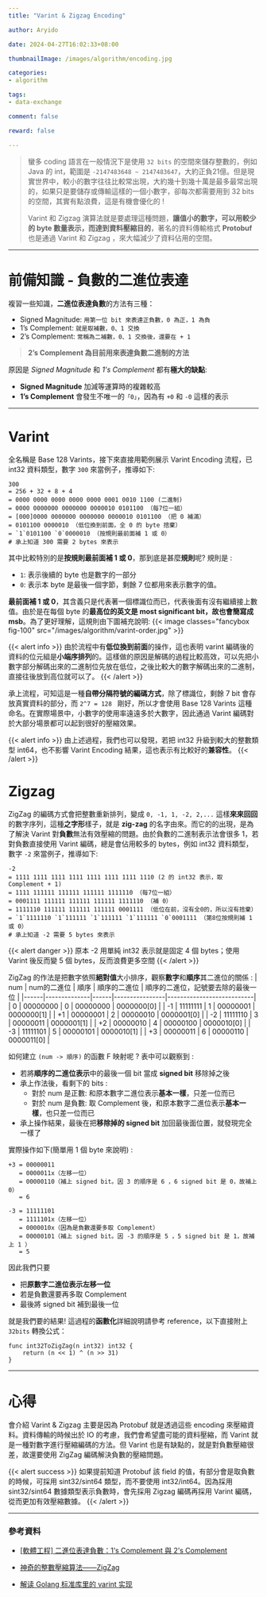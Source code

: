 ```yaml
---
title: "Varint & Zigzag Encoding"

author: Aryido

date: 2024-04-27T16:02:33+08:00

thumbnailImage: /images/algorithm/encoding.jpg

categories:
- algorithm

tags:
- data-exchange

comment: false

reward: false

---
```


<!--BODY-->
> 蠻多 coding 語言在一般情況下是使用 `32 bits` 的空間來儲存整數的，例如 Java 的 int，範圍是 `-2147483648 ~ 2147483647`，大約正負21億。但是現實世界中，較小的數字往往比較常出現，大約幾十到幾十萬是最多最常出現的，如果只是要儲存或傳輸這樣的一個小數字，卻每次都需要用到 32 bits 的空間，其實有點浪費，這是有機會優化的 !
>
> Varint 和 Zigzag 演算法就是要處理這種問題，**讓值小的數字，可以用較少的 byte 數量表示，而達到資料壓縮目的**，著名的資料傳輸格式 **Protobuf** 也是通過 Varint 和 Zigzag ，來大幅減少了資料佔用的空間。

<!--more-->
---

# 前備知識 - 負數的二進位表達
複習一些知識，**二進位表達負數**的方法有三種：

- Signed Magnitude: `用第一位 bit 來表達正負數，0 為正，1 為負`
- 1’s Complement: `就是取補數，0、1 交換`
- 2’s Complement: `常稱為二補數，0、1 交換後，還要在 + 1`

> **2’s Complement 為目前用來表達負數二進制的方法**

原因是 *Signed Magnitude* 和 *1’s Complement* 都有**極大的缺點**:

- **Signed Magnitude** 加減等運算時的複雜較高
- **1’s Complement** 會發生不唯一的`「0」`，因為有 `+0` 和 `-0` 這樣的表示

---

# Varint

全名稱是 Base 128 Varints，接下來直接用範例展示 Varint Encoding 流程，已 int32 資料類型，數字 `300` 來當例子，推導如下:
```
300
= 256 + 32 + 8 + 4
= 0000 0000 0000 0000 0000 0001 0010 1100 (二進制)
= 0000 0000000 0000000 0000010 0101100 （每7位一組）
= [000]0000 0000000 0000000 0000010 0101100 （把 0 補滿）
= 0101100 0000010 （低位換到前面，全 0 的 byte 捨棄）
= `1`0101100 `0`0000010 （按規則最前面補 1 或 0）
# 承上知道 300 需要 2 bytes 來表示
```
其中比較特別的是**按規則最前面補 1 或 0**，那到底是甚麼**規則**呢? 規則是 :
-  `1`: 表示後續的 byte 也是數字的一部分
-  `0`: 表示本 byte 是最後一個字節，剩餘 7 位都用來表示數字的值。

**最前面補 1 或 0**，其含義只是代表著一個標識位而已，代表後面有沒有繼續接上數值。由於是在每個 byte 的**最高位的英文是 most significant bit，故也會簡寫成 msb**。為了更好理解，這規則由下圖補充說明:
{{< image classes="fancybox fig-100" src="/images/algorithm/varint-order.jpg" >}}

{{< alert info >}}
由於流程中有**低位換到前面**的操作，這也表明 varint 編碼後的資料的位元組是**小端序排列**的。這樣做的原因是解碼的過程比較高效，可以先把小數字部分解碼出來的二進制位先放在低位，之後比較大的數字解碼出來的二進制，直接往後放到高位就可以了。
{{< /alert >}}

承上流程，可知這是一種**自帶分隔符號的編碼方式**，除了標識位，剩餘 7 bit 會存放真實資料的部分，而 `2^7 = 128 ` 剛好，所以才會使用 Base 128 Varints 這種命名。在實際場景中，小數字的使用率遠遠多於大數字，因此通過 Varint 編碼對於大部分場景都可以起到很好的壓縮效果。

{{< alert info >}}
由上述過程，我們也可以發現，若把 int32 升級到較大的整數類型 int64，也不影響 Varint Encoding 結果，這也表示有比較好的**兼容性**。
{{< /alert >}}

# Zigzag

ZigZag 的編碼方式會把整數重新排列，變成 `0, -1, 1, -2, 2,...` 這樣**來來回回**的數字序列，這種**之字形**樣子，就是 **zig-zag** 的名字由來。而它的的出現，是為了解決 Varint 對**負數**無法有效壓縮的問題。由於負數的二進制表示法會很多 1，若對負數直接使用 Varint 編碼，總是會佔用較多的 bytes，例如 int32 資料類型，數字 `-2` 來當例子，推導如下:
```
-2
= 1111 1111 1111 1111 1111 1111 1111 1110 (2 的 int32 表示，取 Complement + 1)
= 1111 111111 111111 111111 1111110 （每7位一組）
= 0001111 111111 111111 111111 1111110 （補 0）
= 1111110 111111 111111 111111 0001111 （低位在前，沒有全0的，所以沒有捨棄）
= `1`1111110 `1`111111 `1`111111 `1`111111 `0`0001111 （第8位按規則補 1 或 0）
# 承上知道 -2 需要 5 bytes 來表示
```

{{< alert danger >}}
原本 -2 用單純 int32 表示就是固定 4 個 bytes；使用 Varint 後反而變 5 個 bytes，反而浪費更多空間
{{< /alert >}}

ZigZag 的作法是把數字依照**絕對值**大小排序，觀察**數字**和**順序**其二進位的關係 :
| num | num的二進位 | 順序 | 順序的二進位 | 順序的二進位，記號要去除的最後一位 |
|------|--------------|------|----------------|---------------------------|
| 0    | 00000000     | 0    | 00000000       | 0000000[0]                   |
| -1   | 11111111     | 1    | 00000001       | 0000000[1]                   |
| +1   | 00000001     | 2    | 00000010       | 0000001[0]                   |
| -2   | 11111110     | 3    | 00000011       | 0000001[1]                   |
| +2   | 00000010     | 4    | 00000100       | 0000010[0]                   |
| -3   | 11111101     | 5    | 00000101       | 0000010[1]                   |
| +3   | 00000011     | 6    | 00000110       | 0000011[0]                   |


如何建立 `(num -> 順序)` 的函數 F 映射呢 ? 表中可以觀察到 :
- 若將**順序的二進位表示**中的最後一個 bit 當成 **signed bit** 移除掉之後
- 承上作法後，看剩下的 bits :
  - 對於 num 是正數: 和原本數字二進位表示**基本一樣**，只差一位而已
  - 對於 num 是負數: 取 Complement 後，和原本數字二進位表示**基本一樣**，也只差一位而已
- 承上操作結果，最後在把**移除掉的 signed bit** 加回最後面位置，就發現完全一樣了

實際操作如下(簡單用 1 個 byte 來說明) :
```
+3 = 00000011
   = 0000011x（左移一位）
   = 00000110（補上 signed bit。因 3 的順序是 6 ，6 signed bit 是 0，故補上 0）
   = 6
```
```
-3 = 11111101
   = 1111101x（左移一位）
   = 0000010x（因為是負數還要多取 Complement）
   = 00000101（補上 signed bit。因 -3 的順序是 5 ，5 signed bit 是 1，故補上 1 ）
   = 5
```

因此我們只要
- 把**原數字二進位表示左移一位**
- 若是負數還要再多取 Complement
- 最後將 signed bit 補到最後一位

就是我們要的結果! 這過程的**函數化**詳細說明請參考 reference，以下直接附上 `32bits` 轉換公式：
```
func int32ToZigZag(n int32) int32 {
	return (n << 1) ^ (n >> 31)
}
```

---

# 心得
會介紹 Varint & Zigzag 主要是因為 Protobuf 就是透過這些 encoding 來壓縮資料。資料傳輸的時候出於 IO 的考慮，我們會希望盡可能的資料壓縮，而 Varint 就是一種對數字進行壓縮編碼的方法。但 Varint 也是有缺點的，就是對負數壓縮很差，故還要使用 ZigZag 編碼解決負數的壓縮問題。

{{< alert success >}}
如果提前知道 Protobuf 該 field 的值，有部分會是取負數的時候，可採用 sint32/sint64 類型，而不要使用 int32/int64。因為採用 sint32/sint64 數據類型表示負數時，會先採用 Zigzag 編碼再採用 Varint 編碼，從而更加有效壓縮數據。
{{< /alert >}}

---

### 參考資料

- [[軟體工程] 二進位表達負數：1’s Complement 與 2’s Complement](https://medium.com/tiffany-blog/negative-binary-numbers-9839d3760bc1)

- [神奇的整數壓縮算法——ZigZag](https://blog.justin0u0.com/%E7%A5%9E%E5%A5%87%E7%9A%84%E6%95%B4%E6%95%B8%E5%A3%93%E7%B8%AE%E7%AE%97%E6%B3%95-ZigZag/)

- [解读 Golang 标准库里的 varint 实现](https://www.cyhone.com/articles/golang-varint/)




